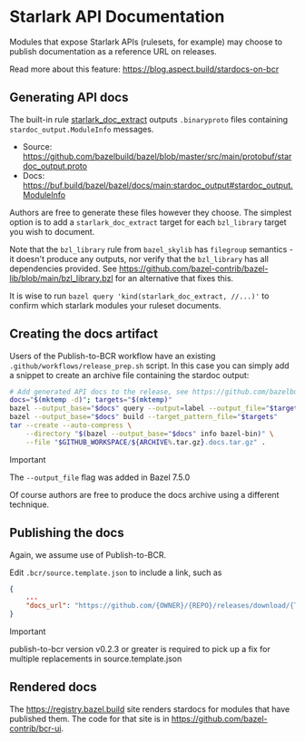 # Starlark API Documentation

Modules that expose Starlark APIs (rulesets, for example) may choose to publish documentation as a reference URL on releases.

Read more about this feature: https://blog.aspect.build/stardocs-on-bcr

## Generating API docs

The built-in rule [starlark_doc_extract](https://bazel.build/versions/8.3.0/reference/be/general#starlark_doc_extract) outputs `.binaryproto` files containing `stardoc_output.ModuleInfo` messages.

- Source: https://github.com/bazelbuild/bazel/blob/master/src/main/protobuf/stardoc_output.proto
- Docs: https://buf.build/bazel/bazel/docs/main:stardoc_output#stardoc_output.ModuleInfo

Authors are free to generate these files however they choose.
The simplest option is to add a `starlark_doc_extract` target for each `bzl_library` target you wish to document.

Note that the `bzl_library` rule from `bazel_skylib` has `filegroup` semantics - it doesn't produce any outputs, nor verify that the `bzl_library` has all dependencies provided.
See https://github.com/bazel-contrib/bazel-lib/blob/main/bzl_library.bzl for an alternative that fixes this. 

It is wise to run `bazel query 'kind(starlark_doc_extract, //...)'` to confirm which starlark modules your ruleset documents.

## Creating the docs artifact

Users of the Publish-to-BCR workflow have an existing `.github/workflows/release_prep.sh` script.
In this case you can simply add a snippet to create an archive file containing the stardoc output:

```bash
# Add generated API docs to the release, see https://github.com/bazelbuild/bazel-central-registry/issues/5593
docs="$(mktemp -d)"; targets="$(mktemp)"
bazel --output_base="$docs" query --output=label --output_file="$targets" 'kind("starlark_doc_extract rule", //...)'
bazel --output_base="$docs" build --target_pattern_file="$targets"
tar --create --auto-compress \
    --directory "$(bazel --output_base="$docs" info bazel-bin)" \
    --file "$GITHUB_WORKSPACE/${ARCHIVE%.tar.gz}.docs.tar.gz" .
```

> [!IMPORTANT]
> The `--output_file` flag was added in Bazel 7.5.0

Of course authors are free to produce the docs archive using a different technique.

## Publishing the docs

Again, we assume use of Publish-to-BCR.

Edit `.bcr/source.template.json` to include a link, such as

```json
{
    ...
    "docs_url": "https://github.com/{OWNER}/{REPO}/releases/download/{TAG}/{REPO}-{TAG}.docs.tar.gz",
}
```

> [!IMPORTANT]
> publish-to-bcr version v0.2.3 or greater is required to pick up a fix for multiple replacements in source.template.json

## Rendered docs

The https://registry.bazel.build site renders stardocs for modules that have published them.
The code for that site is in https://github.com/bazel-contrib/bcr-ui.
